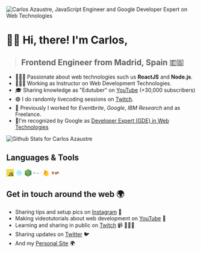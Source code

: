 ![Carlos Azaustre, JavaScript Engineer and Google Developer Expert on Web Technologies](https://github.com/carlosazaustre/carlosazaustre/raw/master/img/github-header.png)

# 👋🏽 Hi, there! I'm Carlos, 
>## Frontend Engineer from Madrid, Spain 🇪🇸
- 👨🏽‍💻 Passionate about web technologies such us **ReactJS** and **Node.js**.
- 👨🏽‍🏫 Working as Instructor on Web Development Technologies.
- 🎓 Sharing knowledge as "Edutuber" on [YouTube](https://youtube.com/carlosazaustre?sub_confirmation=1) (+30,000 subscribers)
- 🟣 I do randomly livecoding sessions on [Twitch](https://twitch.tv/carlosazaustre). 
- 💼 Previously I worked for *Eventbrite*, *Google*, *IBM Research* and as Freelance.
- 🏅I'm recognized by Google as [Developer Expert (GDE) in Web Technologies](https://developers.google.com/community/experts/directory/profile/profile-carlos_azaustre)

![Github Stats for Carlos Azaustre](https://github-readme-stats.vercel.app/api?username=carlosazaustre&show_icons=true&hide_border=true)

## Languages & Tools

<code><img height="20" src="https://raw.githubusercontent.com/github/explore/80688e429a7d4ef2fca1e82350fe8e3517d3494d/topics/javascript/javascript.png"></code>
<code><img height="20" src="https://raw.githubusercontent.com/github/explore/80688e429a7d4ef2fca1e82350fe8e3517d3494d/topics/react/react.png"></code>
<code><img height="20" src="https://raw.githubusercontent.com/github/explore/80688e429a7d4ef2fca1e82350fe8e3517d3494d/topics/nodejs/nodejs.png"></code>
<code><img height="20" src="https://raw.githubusercontent.com/github/explore/80688e429a7d4ef2fca1e82350fe8e3517d3494d/topics/mongodb/mongodb.png"></code>
<code><img height="20" src="https://raw.githubusercontent.com/github/explore/80688e429a7d4ef2fca1e82350fe8e3517d3494d/topics/firebase/firebase.png"></code>
<code><img height="20" src="https://raw.githubusercontent.com/github/explore/80688e429a7d4ef2fca1e82350fe8e3517d3494d/topics/git/git.png"></code>

## Get in touch around the web 🌍
- Sharing tips and setup pics on [Instagram](https://instagram.com/carlosazaustre) 📸
- Making videotutorials about web development on [YouTube](https://youtube.com/carlosazaustre?sub_confirmation=1) 📼
-  Learning and sharing in public on [Twitch](https://twitch.tv/carlosazaustre) 📹 👨🏽‍💻
- Sharing updates on [Twitter](https://twitter.com/carlosazaustr) 🐦 
- And my [Personal Site](https://carlosazaustre.es) 🌍
